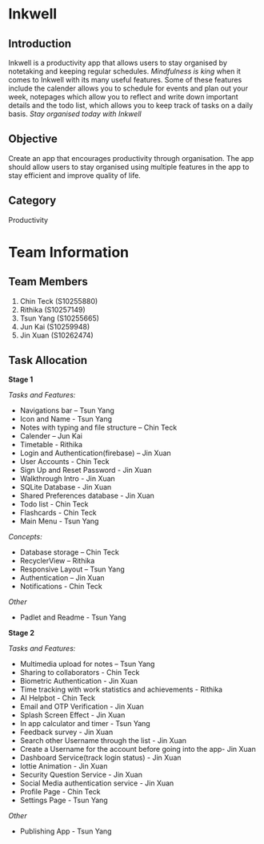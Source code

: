 # Inkwell #

## Introduction ##
Inkwell is a productivity app that allows users to stay organised by notetaking and keeping regular schedules. 
*Mindfulness is king* when it comes to Inkwell with its many useful features. Some of these features include the calender allows you to schedule for events and plan out your week, notepages which allow you to reflect and write down important details and
the todo list, which allows you to keep track of tasks on a daily basis. *Stay organised today with Inkwell*

## Objective ##
Create an app that encourages productivity through organisation. The app should allow users to stay organised using multiple features in the app to stay efficient and improve quality of life.


## Category ##
Productivity

# Team Information #

## Team Members ##
1. Chin Teck (S10255880)
2. Rithika (S10257149)
3. Tsun Yang (S10255665)
4. Jun Kai (S10259948)
5. Jin Xuan (S10262474)

## Task Allocation ##

**Stage 1**

*Tasks and Features:* 
- Navigations bar – Tsun Yang
- Icon and Name - Tsun Yang
- Notes with typing and file structure – Chin Teck 
- Calender – Jun Kai 
- Timetable - Rithika 
- Login and Authentication(firebase) – Jin Xuan
- User Accounts - Chin Teck
- Sign Up and Reset Password - Jin Xuan
- Walkthrough Intro - Jin Xuan
- SQLite Database - Jin Xuan
- Shared Preferences database - Jin Xuan
- Todo list - Chin Teck
- Flashcards - Chin Teck
- Main Menu - Tsun Yang

*Concepts:* 
- Database storage – Chin Teck 
- RecyclerView – Rithika 
- Responsive Layout – Tsun Yang
- Authentication – Jin Xuan
- Notifications - Chin Teck

*Other* 
- Padlet and Readme - Tsun Yang

**Stage 2**

*Tasks and Features:*
- Multimedia upload for notes – Tsun Yang
- Sharing to collaborators  - Chin Teck
- Biometric Authentication -  Jin Xuan
- Time tracking with work statistics and achievements  - Rithika
- AI Helpbot - Chin Teck
- Email and OTP Verification - Jin Xuan
- Splash Screen Effect - Jin Xuan
- In app calculator and timer - Tsun Yang
- Feedback survey - Jin Xuan
- Search other Username through the list - Jin Xuan
- Create a Username for the account before going into the app- Jin Xuan
- Dashboard Service(track login status) - Jin Xuan
- lottie Animation - Jin Xuan
- Security Question Service - Jin Xuan
- Social Media authentication service - Jin Xuan
- Profile Page - Chin Teck
- Settings Page - Tsun Yang
  


*Other* 
- Publishing App - Tsun Yang
 
